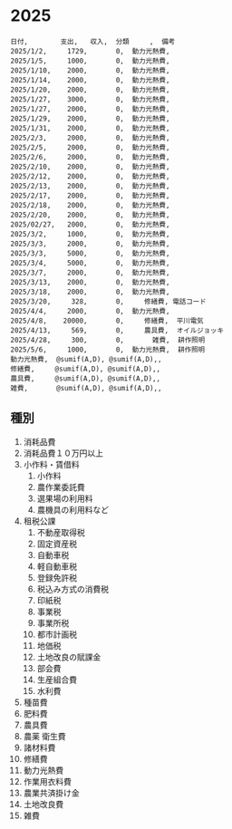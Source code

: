 

# 2025


``` csv money.csv
日付,        支出,   収入,  分類     ,  備考
2025/1/2,     1729,       0,  動力光熱費, 
2025/1/5,     1000,       0,  動力光熱費, 
2025/1/10,    2000,       0,  動力光熱費, 
2025/1/14,    2000,       0,  動力光熱費, 
2025/1/20,    2000,       0,  動力光熱費, 
2025/1/27,    3000,       0,  動力光熱費, 
2025/1/27,    2000,       0,  動力光熱費, 
2025/1/29,    2000,       0,  動力光熱費, 
2025/1/31,    2000,       0,  動力光熱費, 
2025/2/3,     2000,       0,  動力光熱費, 
2025/2/5,     2000,       0,  動力光熱費, 
2025/2/6,     2000,       0,  動力光熱費, 
2025/2/10,    2000,       0,  動力光熱費, 
2025/2/12,    2000,       0,  動力光熱費, 
2025/2/13,    2000,       0,  動力光熱費, 
2025/2/17,    2000,       0,  動力光熱費, 
2025/2/18,    2000,       0,  動力光熱費, 
2025/2/20,    2000,       0,  動力光熱費, 
2025/02/27,   2000,       0,  動力光熱費, 
2025/3/2,     1000,       0,  動力光熱費, 
2025/3/3,     2000,       0,  動力光熱費, 
2025/3/3,     5000,       0,  動力光熱費, 
2025/3/4,     5000,       0,  動力光熱費, 
2025/3/7,     2000,       0,  動力光熱費, 
2025/3/13,    2000,       0,  動力光熱費, 
2025/3/18,    2000,       0,  動力光熱費, 
2025/3/20,     328,       0,     修繕費, 電話コード 
2025/4/4,     2000,       0,  動力光熱費, 
2025/4/8,    20000,       0,     修繕費,  平川電気
2025/4/13,     569,       0,     農具費,  オイルジョッキ
2025/4/28,     300,       0,       雑費,  耕作照明
2025/5/6,     1000,       0,  動力光熱費,  耕作照明
動力光熱費,  @sumif(A,D), @sumif(A,D),,
修繕費,     @sumif(A,D), @sumif(A,D),,
農具費,     @sumif(A,D), @sumif(A,D),,
雑費,       @sumif(A,D), @sumif(A,D),,
```

## 種別
1. 消耗品費	
2. 消耗品費１０万円以上	
3. 小作料・賃借料
   1. 小作料
   2. 農作業委託費
   3. 選果場の利用料
   4. 農機具の利用料など	
4. 租税公課
   1. 不動産取得税
   2. 固定資産税
   3. 自動車税
   4. 軽自動車税
   5. 登録免許税
   6. 税込み方式の消費税
   7. 印紙税
   8. 事業税
   9. 事業所税
   10. 都市計画税
   11. 地価税
   12. 土地改良の賦課金
   13. 部会費
   14. 生産組合費
   15. 水利費	
5. 種苗費	
6. 肥料費	
7. 農具費	
8. 農薬 衛生費	
9.  諸材料費	
10. 修繕費	
11. 動力光熱費	
12. 作業用衣料費	
13. 農業共済掛け金	
14. 土地改良費	
15. 雑費	
